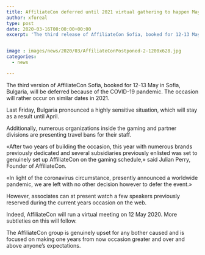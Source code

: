 ```yaml
---
title: AffiliateCon deferred until 2021 virtual gathering to happen May 2020
author: xforeal 
type: post
date: 2020-03-16T00:00:00+00:00
excerpt: 'The third release of AffiliateCon Sofia, booked for 12-13 May in Sofia, Bulgaria, will be delayed because of the COVID-19 pandemic '


image : images/news/2020/03/AffiliateConPostponed-2-1200x628.jpg
categories:
  - news

---
```

The third version of AffiliateCon Sofia, booked for 12-13 May in Sofia, Bulgaria, will be deferred because of the COVID-19 pandemic. The occasion will rather occur on similar dates in 2021. 

Last Friday, Bulgaria pronounced a highly sensitive situation, which will stay as a result until April. 

Additionally, numerous organizations inside the gaming and partner divisions are presenting travel bans for their staff. 

&#171;After two years of building the occasion, this year with numerous brands previously dedicated and several subsidiaries previously enlisted was set to genuinely set up AffiliateCon on the gaming schedule,&#187; said Julian Perry, Founder of AffiliateCon. 

&#171;In light of the coronavirus circumstance, presently announced a worldwide pandemic, we are left with no other decision however to defer the event.&#187; 

However, associates can at present watch a few speakers previously reserved during the current years occasion on the web. 

Indeed, AffiliateCon will run a virtual meeting on 12 May 2020. More subtleties on this will follow. 

The AffiliateCon group is genuinely upset for any bother caused and is focused on making one years from now occasion greater and over and above anyone&#8217;s expectations.